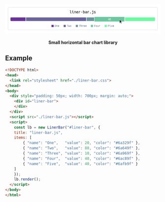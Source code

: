 <p align="center"><img src="./img/logo.png"></p>
<h4 align="center">Small horizontal bar chart library</h4>

## Example
```html
<!DOCTYPE html>
<head>
  <link rel="stylesheet" href="./liner-bar.css">
</head>
<body>
  <div style="padding: 50px; width: 700px; margin: auto;">
    <div id="liner-bar">
    </div>
  </div>
  <script src="./liner-bar.js"></script>
  <script>
    const lb = new LinerBar("#liner-bar", {
	title: "liner-bar.js",
	items: [
	    { "name": "One",   "value": 20, "color": "#6a329f" },
	    { "name": "Two",   "value": 80, "color": "#6a649f" },
	    { "name": "Three", "value": 10, "color": "#6a969f" },
	    { "name": "Four",  "value": 40, "color": "#6ac89f" },
	    { "name": "Five",  "value": 40, "color": "#6afb9f" }
	]
    });
    lb.render();
  </script>
</body>
</html>
```
